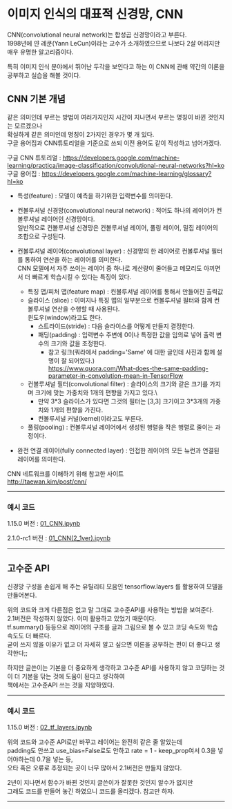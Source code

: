 # 이미지 인식의 대표적 신경망, CNN

CNN(convolutional neural network)는 합성곱 신경망이라고 부른다.\
1998년에 얀 레쿤(Yann LeCun)이라는 교수가 소개하였으므로 나보다 2살 어리지만 매우 유명한 알고리즘이다.

특히 이미지 인식 분야에서 뛰어난 두각을 보인다고 하는 이 CNN에 관해 약간의 이론을 공부하고 실습을 해볼 것이다.

## CNN 기본 개념

같은 의미인데 부르는 방법이 여러가지인지 시간이 지나면서 부르는 명칭이 바뀐 것인지는 모르겠으나\
확실하게 같은 의미인데 명칭이 2가지인 경우가 몇 개 있다.\
구글 용어집과 CNN튜토리얼을 기준으로 쓰되 이전 용어도 같이 작성하고 넘어가겠다.

구글 CNN 튜토리얼 : https://developers.google.com/machine-learning/practica/image-classification/convolutional-neural-networks?hl=ko \
구글 용어집 : https://developers.google.com/machine-learning/glossary?hl=ko

+ 특성(feature) : 모델이 예측을 하기위한 입력변수를 의미한다.

+ 컨볼루셔널 신경망(convolutional neural network) : 적어도 하나의 레이어가 컨볼루셔널 레이어인 신경망이다.\
일반적으로 컨볼루셔널 신경망은 컨볼루셔널 레이어, 풀링 레이어, 밀집 레이어의 조합으로 구성된다.
+ 컨볼루셔널 레이어(convolutional layer) : 신경망의 한 레이어로 컨볼루셔널 필터를 통하여 연산을 하는 레이어를 의미한다.\
CNN 모델에서 자주 쓰이는 레이어 중 하나로 계산량이 줄어들고 메모리도 아끼면서 더 빠르게 학습시킬 수 있다는 특징이 있다.
  + 특징 맵/피처 맵(feature map) : 컨볼루셔널 레이어를 통해서 만들어진 출력값
  + 슬라이스 (slice) : 이미지나 특징 맵의 일부분으로 컨볼루셔널 필터와 함께 컨볼루셔널 연산을 수행할 때 사용된다.\
  윈도우(window)라고도 한다.
    + 스트라이드(stride) : 다음 슬라이스를 어떻게 만들지 결정한다.
    + 패딩(padding) : 입력변수 주변에 0이나 특정한 값을 임의로 넣어 출력 변수의 크기와 값을 조정한다.
      + 참고 링크(쿼라에서 padding='Same' 에 대한 글인데 사진과 함께 설명이 잘 되어있다.)\
      https://www.quora.com/What-does-the-same-padding-parameter-in-convolution-mean-in-TensorFlow
  + 컨볼루셔널 필터(convolutional filter) : 슬라이스의 크기와 같은 크기를 가지며 크기에 맞는 가중치와 1개의 편향을 가지고 있다.\
    + 만약 3\*3 슬라이스가 있다면 그것의 필터는 [3,3] 크기이고 3\*3개의 가중치와 1개의 편향을 가진다.
    + 컨볼루셔널 커널(kernel)이라고도 부른다.
  + 풀링(pooling) : 컨볼루셔널 레이어에서 생성된 행렬을 작은 행렬로 줄이는 과정이다.

+ 완전 연결 레이어(fully connected layer) : 인접한 레이어의 모든 뉴런과 연결된 레이어를 의미한다.

CNN 네트워크를 이해하기 위해 참고한 사이트\
http://taewan.kim/post/cnn/

---
### 예시 코드

1.15.0 버전 : [01_CNN.ipynb](https://github.com/ii200400/Tensorflow_Tutorial/blob/master/07%20-%20CNN/01_CNN.ipynb)

2.1.0-rc1 버전 : [01_CNN(2_1ver).ipynb](https://github.com/ii200400/Tensorflow_Tutorial/blob/master/07%20-%20CNN/01_CNN(2_1ver).ipynb)

---

## 고수준 API

신경망 구성을 손쉽게 해 주는 유틸리티 모음인 tensorflow.layers 를 활용하여 모델을 만들어본다.

위의 코드와 크게 다른점은 없고 말 그대로 고수준API를 사용하는 방법을 보여준다.\
2.1버전은 작성하지 않았다. 이미 활용하고 있었기 때문이다.\
tf.summary() 등등으로 레이어의 구조를 글과 그림으로 볼 수 있고 코딩 속도와 학습 속도도 더 빠르다.\
굳이 쓰지 않을 이유가 없고 더 자세히 알고 싶으면 이론을 공부하는 편이 더 좋다고 생각한다;;

하지만 글쓴이는 기본을 더 중요하게 생각하고 고수준 API를 사용하지 않고 코딩하는 것이 더 기본을 닦는 것에 도움이 된다고 생각하여 \
책에서는 고수준API 쓰는 것을 지양하였다.

---
### 예시 코드

1.15.0 버전 : [02_tf_layers.ipynb](https://github.com/ii200400/Tensorflow_Tutorial/blob/master/07%20-%20CNN/02_tf_layers.ipynb)

위의 코드와 고수준 API로만 바꾸고 레이어는 완전히 같은 줄 알았는데\
padding도 안쓰고 use_bias=False로도 안하고 rate = 1 - keep_prop여서 0.3을 넣어야하는데 0.7을 넣는 등,\
오타 혹은 오류로 추정되는 곳이 너무 많아서 2.1버전은 만들지 않았다.

2년이 지나면서 함수가 바뀐 것인지 글쓴이가 잘못한 것인지 알수가 없지만\
그래도 코드를 만들어 놓긴 하였으니 코드를 올리겠다. 참고만 하자.

---
